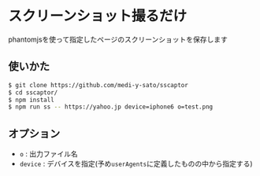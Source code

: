 # スクリーンショット撮るだけ

phantomjsを使って指定したページのスクリーンショットを保存します

## 使いかた

```sh
$ git clone https://github.com/medi-y-sato/sscaptor
$ cd sscaptor/
$ npm install
$ npm run ss -- https://yahoo.jp device=iphone6 o=test.png
```

## オプション

* `o` : 出力ファイル名
* `device` : デバイスを指定(予め`userAgents`に定義したものの中から指定する)
